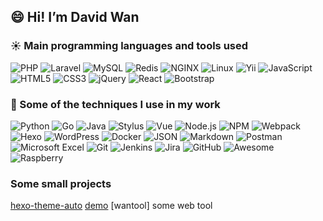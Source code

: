 ## 😄 Hi! I’m David Wan

### :sunny:  Main programming languages and tools used

![PHP](https://img.shields.io/badge/-PHP-444444?style=flat-square&logo=php)
![Laravel](https://img.shields.io/badge/-Laravel-444444?style=flat-square&logo=laravel)
![MySQL](https://img.shields.io/badge/-MySQL-444444?style=flat-square&logo=MySQL)
![Redis](https://img.shields.io/badge/-Redis-444444?style=flat-square&logo=Redis)
![NGINX](https://img.shields.io/badge/-NGINX-444444?style=flat-square&logo=NGINX)
![Linux](https://img.shields.io/badge/-Linux-444444?style=flat-square&logo=linux)
![Yii](https://img.shields.io/badge/-Yii2-444444?style=flat-square&logo=Yii)
![JavaScript](https://img.shields.io/badge/-JavaScript-444444?style=flat-square&logo=javascript)
![HTML5](https://img.shields.io/badge/-HTML5-444444?style=flat-square&logo=html5)
![CSS3](https://img.shields.io/badge/-CSS3-444444?style=flat-square&logo=css3)
![jQuery](https://img.shields.io/badge/-jQuery-444444?style=flat-square&logo=jQuery)
![React](https://img.shields.io/badge/-React-444444?style=flat-square&logo=React)
![Bootstrap](https://img.shields.io/badge/-Bootstrap-444444?style=flat-square&logo=Bootstrap)

### 📓 Some of the techniques I use in my work 

![Python](https://img.shields.io/badge/-Python-444444?style=flat-square&logo=python)
![Go](https://img.shields.io/badge/-Go-444444?style=flat-square&logo=go)
![Java](https://img.shields.io/badge/-Java-444444?style=flat-square&logo=java)
![Stylus](https://img.shields.io/badge/-Stylus-444444?style=flat-square&logo=Stylus)
![Vue](https://img.shields.io/badge/-Vue-444444?style=flat-square&logo=Vue.js)
![Node.js](https://img.shields.io/badge/-Node.js-444444?style=flat-square&logo=node.js)
![NPM](https://img.shields.io/badge/-NPM-444444?style=flat-square&logo=NPM)
![Webpack](https://img.shields.io/badge/-Webpack-444444?style=flat-square&logo=Webpack)
![Hexo](https://img.shields.io/badge/-Hexo-444444?style=flat-square&logo=Hexo)
![WordPress](https://img.shields.io/badge/-WordPress-444444?style=flat-square&logo=WordPress)
![Docker](https://img.shields.io/badge/-Docker-444444?style=flat-square&logo=Docker)
![JSON](https://img.shields.io/badge/-JSON-444444?style=flat-square&logo=JSON)
![Markdown](https://img.shields.io/badge/-Markdown-444444?style=flat-square&logo=Markdown)
![Postman](https://img.shields.io/badge/-Postman-444444?style=flat-square&logo=Postman)
![Microsoft Excel](https://img.shields.io/badge/-Excel-444444?style=flat-square&logo=microsoft-excel)
![Git](https://img.shields.io/badge/-Git-444444?style=flat-square&logo=git)
![Jenkins](https://img.shields.io/badge/-Jenkins-444444?style=flat-square&logo=Jenkins)
![Jira](https://img.shields.io/badge/-Jira-444444?style=flat-square&logo=Jira)
![GitHub](https://img.shields.io/badge/-GitHub-444444?style=flat-square&logo=github)
![Awesome](https://img.shields.io/badge/-Awesome-444444?style=flat-square&logo=awesome-lists)
![Raspberry](https://img.shields.io/badge/-Raspberry-444444?style=flat-square&logo=Raspberry-Pi)

### Some small projects
[hexo-theme-auto](https://github.com/autoload/hexo-theme-auto) [demo](https://autoload.github.io)
[wantool] some web tool

<!--
**autoload/autoload** is a ✨ _special_ ✨ repository because its `README.md` (this file) appears on your GitHub profile.

Here are some ideas to get you started:

- 🔭 I’m currently working on ...
- 🌱 I’m currently learning ...
- 👯 I’m looking to collaborate on ...
- 🤔 I’m looking for help with ...
- 💬 Ask me about ...
- 📫 How to reach me: ...
- 😄 Pronouns: ...
- ⚡ Fun fact: ...
-->
